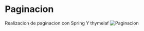 # Paginacion
Realizacion de paginacion con Spring Y thymelaf
![Paginacion](https://github.com/Black852456/Paginacion/assets/82356629/42ac153e-0ef7-413d-9da7-a7fdb30261b7)
